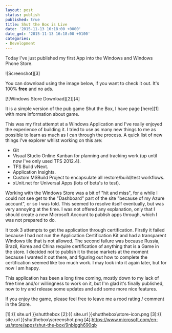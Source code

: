 ```yaml
---
layout: post
status: publish
published: true
title: Shut the Box is Live
date: '2015-11-13 16:18:00 +0000'
date_gmt: '2015-11-13 16:18:00 +0100'
categories:
- Development
---
```


Today I've just published my first App into the Windows and Windows Phone Store.

![Screenshot][3] 

You can download using the image below, if you want to check it out. It's 100% **free** and no ads.

[![Windows Store Download][2]][4]


It is a simple version of the pub game Shut the Box, I have page [here][1] with more information about game.

This was my first attempt at a Windows Application and I've really enjoyed the experience of building it. 
I tried to use as many new things to me as possible to learn as much as I can through the process. A quick list
of new things I've explorer whilst working on this are:

 - Git
 - Visual Studio Online Kanban for planning and tracking work (up until now I've only used TFS 2012.4).
 - TFS Build vNext.
 - Application Insights.
 - Custom MSBuild Project to encapsulate all restore/build/test workflows.
 - xUnit.net for Universal Apps (lots of beta's to test).

Working with the Windows Store was a bit of "hit and miss", for a while I could not see get to the "Dashboard" 
part of the site "because of my Azure account", or so I was told. This seemed to resolve itself eventually, but
was very annoying at the time. I was not offered any explanation, only that I should create a new Microsoft Account
to publish apps through, which I was not prepared to do.

It took 3 attempts to get the application through certification. Firstly it failed because I had not run the Application Certification Kit and had a transparent Windows tile that is not allowed.
The second failure was because Russia, Brazil, Korea and China require certification of anything that is a Game 
in the store. I decided not to publish it to those markets at the moment because I wanted it out there, and figuring
out how to complete the certification seemed like too much work. I may look into it again later, but for now I am happy.  

This application has been a long time coming, mostly down to my lack of free time and/or willingness to work on
it, but I'm glad it's finally published, now to try and release some updates and add some more nice features.

If you enjoy the game, please feel free to leave me a rood rating / comment in the Store.


 [1]:{{ site.url }}shutthebox
 [2]:{{ site.url }}shutthebox\store-icon.png
 [3]:{{ site.url }}shutthebox\screenshot.png
 [4]:https://www.microsoft.com/en-us/store/apps/shut-the-box/9nblggh690qb